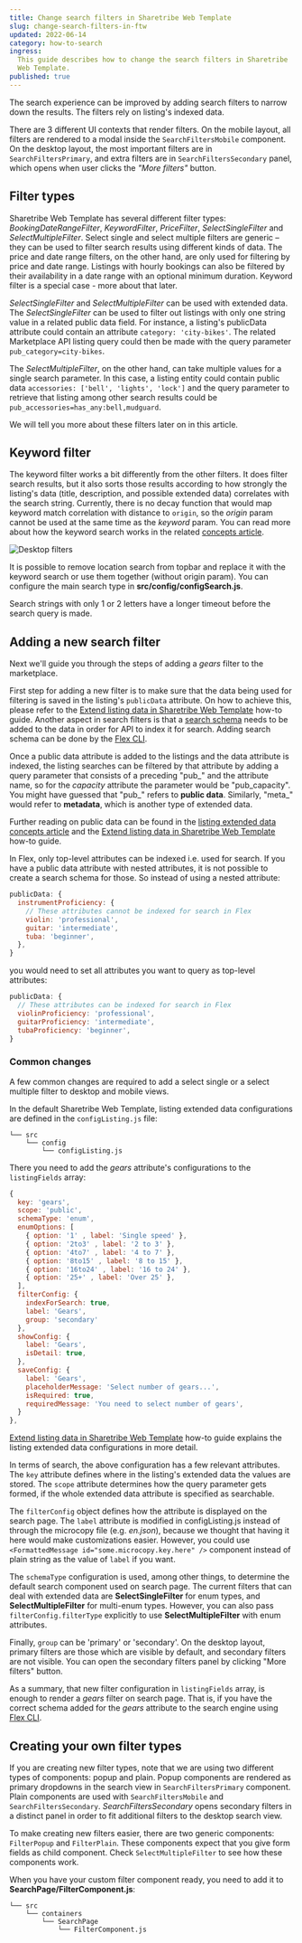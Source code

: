 ```yaml
---
title: Change search filters in Sharetribe Web Template
slug: change-search-filters-in-ftw
updated: 2022-06-14
category: how-to-search
ingress:
  This guide describes how to change the search filters in Sharetribe
  Web Template.
published: true
---
```


The search experience can be improved by adding search filters to narrow
down the results. The filters rely on listing's indexed data.

There are 3 different UI contexts that render filters. On the mobile
layout, all filters are rendered to a modal inside the
`SearchFiltersMobile` component. On the desktop layout, the most
important filters are in `SearchFiltersPrimary`, and extra filters are
in `SearchFiltersSecondary` panel, which opens when user clicks the
_"More filters"_ button.

## Filter types

Sharetribe Web Template has several different filter types:
_BookingDateRangeFilter_, _KeywordFilter_, _PriceFilter_,
_SelectSingleFilter_ and _SelectMultipleFilter_. Select single and
select multiple filters are generic – they can be used to filter search
results using different kinds of data. The price and date range filters,
on the other hand, are only used for filtering by price and date range.
Listings with hourly bookings can also be filtered by their availability
in a date range with an optional minimum duration. Keyword filter is a
special case - more about that later.

_SelectSingleFilter_ and _SelectMultipleFilter_ can be used with
extended data. The _SelectSingleFilter_ can be used to filter out
listings with only one string value in a related public data field. For
instance, a listing's publicData attribute could contain an attribute
`category: 'city-bikes'`. The related Marketplace API listing query
could then be made with the query parameter `pub_category=city-bikes`.

The _SelectMultipleFilter_, on the other hand, can take multiple values
for a single search parameter. In this case, a listing entity could
contain public data `accessories: ['bell', 'lights', 'lock']` and the
query parameter to retrieve that listing among other search results
could be `pub_accessories=has_any:bell,mudguard`.

We will tell you more about these filters later on in this article.

## Keyword filter

The keyword filter works a bit differently from the other filters. It
does filter search results, but it also sorts those results according to
how strongly the listing's data (title, description, and possible
extended data) correlates with the search string. Currently, there is no
decay function that would map keyword match correlation with distance to
`origin`, so the _origin_ param cannot be used at the same time as the
_keyword_ param. You can read more about how the keyword search works in
the related [concepts article](/concepts/how-the-listing-search-works/).

![Desktop filters](./keyword-search.png)

It is possible to remove location search from topbar and replace it with
the keyword search or use them together (without origin param). You can
configure the main search type in **src/config/configSearch.js**.

<info>

Search strings with only 1 or 2 letters have a longer timeout before the
search query is made.

</info>

## Adding a new search filter

Next we'll guide you through the steps of adding a _gears_ filter to the
marketplace.

First step for adding a new filter is to make sure that the data being
used for filtering is saved in the listing's `publicData` attribute. On
how to achieve this, please refer to the
[Extend listing data in Sharetribe Web Template](/how-to/extend-listing-data-in-ftw/)
how-to guide. Another aspect in search filters is that a
[search schema](/references/extended-data/#search-schema) needs to be
added to the data in order for API to index it for search. Adding search
schema can be done by the
[Flex CLI](/introduction/getting-started-with-flex-cli/).

Once a public data attribute is added to the listings and the data
attribute is indexed, the listing searches can be filtered by that
attribute by adding a query parameter that consists of a preceding
"pub\_" and the attribute name, so for the _capacity_ attribute the
parameter would be "pub_capacity". You might have guessed that "pub\_"
refers to **public data**. Similarly, "meta\_" would refer to
**metadata**, which is another type of extended data.

Further reading on public data can be found in the
[listing extended data concepts article](/concepts/listing-extended-data/)
and the
[Extend listing data in Sharetribe Web Template](/how-to/extend-listing-data-in-ftw/)
how-to guide.

In Flex, only top-level attributes can be indexed i.e. used for search.
If you have a public data attribute with nested attributes, it is not
possible to create a search schema for those. So instead of using a
nested attribute:

```jsx
publicData: {
  instrumentProficiency: {
    // These attributes cannot be indexed for search in Flex
    violin: 'professional',
    guitar: 'intermediate',
    tuba: 'beginner',
  },
}
```

you would need to set all attributes you want to query as top-level
attributes:

```js
publicData: {
  // These attributes can be indexed for search in Flex
  violinProficiency: 'professional',
  guitarProficiency: 'intermediate',
  tubaProficiency: 'beginner',
}
```

### Common changes

A few common changes are required to add a select single or a select
multiple filter to desktop and mobile views.

In the default Sharetribe Web Template, listing extended data
configurations are defined in the `configListing.js` file:

```shell
└── src
    └── config
        └── configListing.js
```

There you need to add the _gears_ attribute's configurations to the
`listingFields` array:

```js
{
  key: 'gears',
  scope: 'public',
  schemaType: 'enum',
  enumOptions: [
    { option: '1' , label: 'Single speed' },
    { option: '2to3' , label: '2 to 3' },
    { option: '4to7' , label: '4 to 7' },
    { option: '8to15' , label: '8 to 15' },
    { option: '16to24' , label: '16 to 24' },
    { option: '25+' , label: 'Over 25' },
  ],
  filterConfig: {
    indexForSearch: true,
    label: 'Gears',
    group: 'secondary'
  },
  showConfig: {
    label: 'Gears',
    isDetail: true,
  },
  saveConfig: {
    label: 'Gears',
    placeholderMessage: 'Select number of gears...',
    isRequired: true,
    requiredMessage: 'You need to select number of gears',
  }
},
```

<info>

[Extend listing data in Sharetribe Web Template](/how-to/extend-listing-data-in-ftw/)
how-to guide explains the listing extended data configurations in more
detail.

</info>

In terms of search, the above configuration has a few relevant
attributes. The `key` attribute defines where in the listing's extended
data the values are stored. The `scope` attribute determines how the
query parameter gets formed, if the whole extended data attribute is
specified as searchable.

The `filterConfig` object defines how the attribute is displayed on the
search page. The `label` attribute is modified in configListing.js
instead of through the microcopy file (e.g. _en.json_), because we
thought that having it here would make customizations easier. However,
you could use `<FormattedMessage id="some.microcopy.key.here" />`
component instead of plain string as the value of `label` if you want.

The `schemaType` configuration is used, among other things, to determine
the default search component used on search page. The current filters
that can deal with extended data are **SelectSingleFilter** for enum
types, and **SelectMultipleFilter** for multi-enum types. However, you
can also pass `filterConfig.filterType` explicitly to use
**SelectMultipleFilter** with enum attributes.

Finally, `group` can be 'primary' or 'secondary'. On the desktop layout,
primary filters are those which are visible by default, and secondary
filters are not visible. You can open the secondary filters panel by
clicking "More filters" button.

As a summary, that new filter configuration in `listingFields` array, is
enough to render a _gears_ filter on search page. That is, if you have
the correct schema added for the _gears_ attribute to the search engine
using [Flex CLI](/introduction/getting-started-with-flex-cli/).

## Creating your own filter types

If you are creating new filter types, note that we are using two
different types of components: popup and plain. Popup components are
rendered as primary dropdowns in the search view in
`SearchFiltersPrimary` component. Plain components are used with
`SearchFiltersMobile` and `SearchFiltersSecondary`.
_SearchFiltersSecondary_ opens secondary filters in a distinct panel in
order to fit additional filters to the desktop search view.

To make creating new filters easier, there are two generic components:
`FilterPopup` and `FilterPlain`. These components expect that you give
form fields as child component. Check `SelectMultipleFilter` to see how
these components work.

When you have your custom filter component ready, you need to add it to
**SearchPage/FilterComponent.js**:

```shell
└── src
    └── containers
        └── SearchPage
            └── FilterComponent.js
```
